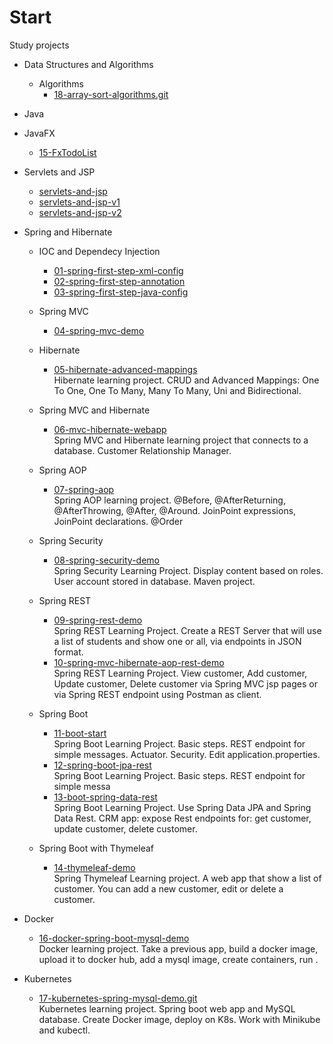 # Start

Study projects

  - Data Structures and Algorithms  
      -  Algorithms
          -  [18-array-sort-algorithms.git](https://github.com/FlorescuAndrei/18-array-sort-algorithms.git)
  
  - Java  

  - JavaFX  
    - [15-FxTodoList](https://github.com/FlorescuAndrei/15-FxTodoList.git)
  
  - Servlets and JSP
    - [servlets-and-jsp](https://github.com/FlorescuAndrei/servlets-and-jsp.git)
    - [servlets-and-jsp-v1](https://github.com/FlorescuAndrei/servlets-and-jsp-v1.git)
    - [servlets-and-jsp-v2](https://github.com/FlorescuAndrei/servlets-and-jsp-v2.git)
   
  - Spring and Hibernate
  
      - IOC and Dependecy Injection
        - [01-spring-first-step-xml-config](https://github.com/FlorescuAndrei/01-spring-first-step-xml-config.git)
        - [02-spring-first-step-annotation](https://github.com/FlorescuAndrei/02-spring-first-step-annotation.git)
        - [03-spring-first-step-java-config](https://github.com/FlorescuAndrei/03-spring-first-step-java-config.git)
        
      - Spring MVC
        - [04-spring-mvc-demo](https://github.com/FlorescuAndrei/04-spring-mvc-demo.git)
      
      - Hibernate
        - [05-hibernate-advanced-mappings](https://github.com/FlorescuAndrei/05-hibernate-advanced-mappings.git)  
          Hibernate learning project. CRUD and Advanced Mappings: One To One, One To Many, Many To Many, Uni and Bidirectional.
          
       - Spring MVC and Hibernate
         - [06-mvc-hibernate-webapp](https://github.com/FlorescuAndrei/06-mvc-hibernate-webapp.git)  
          Spring MVC and Hibernate learning project that connects to a database. Customer Relationship Manager.  
          
       - Spring AOP
         - [07-spring-aop](https://github.com/FlorescuAndrei/07-spring-aop.git)  
          Spring AOP learning project. @Before, @AfterReturning, @AfterThrowing, @After, @Around. JoinPoint expressions, JoinPoint declarations. @Order  
       
       - Spring Security
         - [08-spring-security-demo](https://github.com/FlorescuAndrei/08-spring-security-demo.git)  
          Spring Security Learning Project. Display content based on roles. User account stored in database. Maven project.  
       
       - Spring REST
         - [09-spring-rest-demo](https://github.com/FlorescuAndrei/09-spring-rest-demo.git)  
          Spring REST Learning Project. Create a REST Server that will use a list of students and show one or all, via endpoints in JSON format.   
         - [10-spring-mvc-hibernate-aop-rest-demo](https://github.com/FlorescuAndrei/10-spring-mvc-hibernate-aop-rest-demo)  
          Spring REST Learning Project. View customer, Add customer, Update customer, Delete customer via Spring MVC jsp pages or via Spring REST endpoint using Postman as client.  
       - Spring Boot
         - [11-boot-start](https://github.com/FlorescuAndrei/11-boot-start.git)  
          Spring Boot Learning Project. Basic steps. REST endpoint for simple messages. Actuator. Security. Edit application.properties.  
         - [12-spring-boot-jpa-rest](https://github.com/FlorescuAndrei/12-spring-boot-jpa-rest.git)  
          Spring Boot Learning Project. Basic steps. REST endpoint for simple messa
         - [13-boot-spring-data-rest](https://github.com/FlorescuAndrei/13-boot-spring-data-rest.git)  
          Spring Boot Learning Project. Use Spring Data JPA and Spring Data Rest. CRM app: expose Rest endpoints for: get customer, update customer, delete customer.  
          
       - Spring Boot with Thymeleaf
         - [14-thymeleaf-demo](https://github.com/FlorescuAndrei/14-thymeleaf-demo.git)  
         Spring Thymeleaf Learning project.  A web app that show a list of customer. You can add a new customer, edit or delete a customer.    
               
  - Docker
       - [16-docker-spring-boot-mysql-demo](https://github.com/FlorescuAndrei/16-docker-spring-boot-mysql-demo.git)  
        Docker learning project. Take a previous app, build a docker image, upload it to docker hub, add a mysql image, create containers, run .  
          
   - Kubernetes
      - [17-kubernetes-spring-mysql-demo.git](https://github.com/FlorescuAndrei/17-kubernetes-spring-mysql-demo.git)  
        Kubernetes learning project. Spring boot web app and MySQL database. Create Docker image, deploy on K8s. Work with Minikube and kubectl.

       
 
